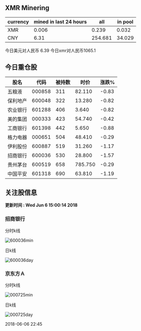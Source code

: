 ## XMR Minering

|currency|mined in last 24 hours|all|in pool|
|---|---|---|---|
|XMR|0.006|0.239|0.032|
|CNY|6.31|254.681|34.029|

今日美元对人民币 6.39	今日xmr对人民币1065.1


## 今日重仓股 

|股名|代码|被持数|时价|涨跌%|
|---|---|---|---|---|
|五粮液|000858|311|82.110|-0.83|
|保利地产|600048|322|13.280|-0.82|
|农业银行|601288|406|3.640|-0.82|
|美的集团|000333|423|54.740|-0.42|
|工商银行|601398|442|5.650|-0.88|
|格力电器|000651|504|48.410|-0.29|
|伊利股份|600887|519|31.260|-1.17|
|招商银行|600036|530|28.800|-1.57|
|贵州茅台|600519|658|785.750|-0.29|
|中国平安|601318|690|63.810|-1.19|

## 关注股信息
**更新时间 : Wed Jun  6 15:00:14 2018**
### 招商银行 
分时k线

![600036min](http://image.sinajs.cn/newchart/min/n/sh600036.gif)

日k线

![600036day](http://image.sinajs.cn/newchart/daily/n/sh600036.gif)

### 京东方Ａ 
分时k线

![000725min](http://image.sinajs.cn/newchart/min/n/sz000725.gif)

日k线

![000725day](http://image.sinajs.cn/newchart/daily/n/sz000725.gif)

2018-06-06 22:45